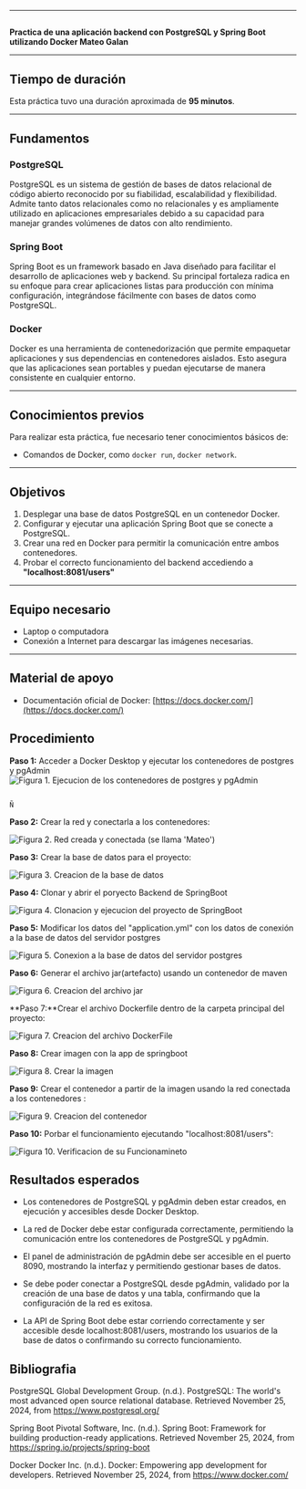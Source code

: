 
---

##
**Practica de una aplicación backend con PostgreSQL y Spring Boot utilizando Docker Mateo Galan**

---

## Tiempo de duración
Esta práctica tuvo una duración aproximada de **95 minutos**.

---

## Fundamentos
### PostgreSQL
PostgreSQL es un sistema de gestión de bases de datos relacional de código abierto reconocido por su fiabilidad, escalabilidad y flexibilidad. Admite tanto datos relacionales como no relacionales y es ampliamente utilizado en aplicaciones empresariales debido a su capacidad para manejar grandes volúmenes de datos con alto rendimiento.

### Spring Boot
Spring Boot es un framework basado en Java diseñado para facilitar el desarrollo de aplicaciones web y backend. Su principal fortaleza radica en su enfoque para crear aplicaciones listas para producción con mínima configuración, integrándose fácilmente con bases de datos como PostgreSQL.

### Docker
Docker es una herramienta de contenedorización que permite empaquetar aplicaciones y sus dependencias en contenedores aislados. Esto asegura que las aplicaciones sean portables y puedan ejecutarse de manera consistente en cualquier entorno.

---

## Conocimientos previos
Para realizar esta práctica, fue necesario tener conocimientos básicos de:

- Comandos de Docker, como `docker run`, `docker network`.
---

## Objetivos
1. Desplegar una base de datos PostgreSQL en un contenedor Docker.
2. Configurar y ejecutar una aplicación Spring Boot que se conecte a PostgreSQL.
3. Crear una red en Docker para permitir la comunicación entre ambos contenedores.
4. Probar el correcto funcionamiento del backend accediendo a **"localhost:8081/users"**

---

## Equipo necesario
- Laptop o computadora 
- Conexión a Internet para descargar las imágenes necesarias.

---

## Material de apoyo
- Documentación oficial de Docker: [https://docs.docker.com/](https://docs.docker.com/)

## Procedimiento

**Paso 1:** Acceder a Docker Desktop y ejecutar los contenedores de postgres y pgAdmin
![Figura 1. Ejecucion de los contenedores de postgres y pgAdmin](captura1.jpg)


                                                                                               Ñ

**Paso 2:** Crear la red y conectarla a los contenedores:

![ Figura 2. Red creada y conectada (se llama 'Mateo')](captura2.jpg)

                                                                                             

**Paso 3:**  Crear la base de datos para el proyecto:



![Figura 3. Creacion de la base de datos ](captura3.jpg)
                                                                                             

**Paso 4:** Clonar y abrir el poryecto Backend de SpringBoot 


![Figura 4. Clonacion y ejecucion del proyecto de SpringBoot ](captura4.jpg)
                                                                                                         


**Paso 5:** Modificar los datos del "application.yml"  con los datos de conexión a la base de datos del servidor postgres

     

![Figura 5. Conexion a la base de datos del servidor postgres ](captura5.jpg)
                                                                                             

**Paso 6:** Generar el archivo jar(artefacto) usando un contenedor de maven
 
    
![Figura 6. Creacion del archivo jar ](captura6.jpg)

                                                                                                        

**Paso 7:**Crear el archivo Dockerfile dentro de la carpeta principal del proyecto:


 
![Figura 7. Creacion del archivo DockerFile](captura7.jpg)


                                                                                                                        
**Paso 8:** Crear imagen con la app de springboot

            

![Figura 8. Crear la imagen](captura8.jpg)
                                                                                              

**Paso 9:** Crear el contenedor a partir de la imagen usando la red conectada a los contenedores :


![Figura 9. Creacion del contenedor](captura9.jpg)
                                                                                             


**Paso 10:** Porbar el funcionamiento ejecutando "localhost:8081/users":

![Figura 10. Verificacion de su Funcionamineto](captura10.jpg)


## Resultados esperados 
- Los contenedores de PostgreSQL y pgAdmin deben estar creados, en ejecución y accesibles desde Docker Desktop.

- La red de Docker debe estar configurada correctamente, permitiendo la comunicación entre los contenedores de PostgreSQL y pgAdmin.

- El panel de administración de pgAdmin debe ser accesible en el puerto 8090, mostrando la interfaz y permitiendo gestionar bases de datos.

- Se debe poder conectar a PostgreSQL desde pgAdmin, validado por la creación de una base de datos y una tabla, confirmando que la configuración de la red es exitosa.

- La API de Spring Boot debe estar corriendo correctamente y ser accesible desde localhost:8081/users, mostrando los usuarios de la base de datos o confirmando su correcto funcionamiento.



## Bibliografia 
PostgreSQL Global Development Group. (n.d.). PostgreSQL: The world's most advanced open source relational database. Retrieved November 25, 2024, from https://www.postgresql.org/

Spring Boot
Pivotal Software, Inc. (n.d.). Spring Boot: Framework for building production-ready applications. Retrieved November 25, 2024, from https://spring.io/projects/spring-boot

Docker
Docker Inc. (n.d.). Docker: Empowering app development for developers. Retrieved November 25, 2024, from https://www.docker.com/